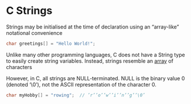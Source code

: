 # C Strings

Strings may be initialised at the time of declaration using an “array-like” notational convenience

```c
char greetings[] = "Hello World!";
```

Unlike many other programming languages, C does not have a String type to easily create string variables. Instead, strings resemble an [array](./c-arrays.md) of characters

However, in C, all strings are NULL-terminated. NULL is the binary value 0 (denoted ‘\0’), not the ASCII representation of the character 0.

```c
char myHobby[] = "rowing";  // ’r’’o’’w’’i’’n’’g’’\0’
```

